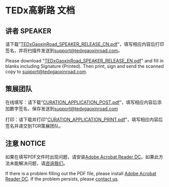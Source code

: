 # TEDx高新路 文档


## 讲者 SPEAKER

请下载”[TEDxGaoxinRoad_SPEAKER_RELEASE_CN.pdf](/TEDxGaoxinRoad_SPEAKER_RELEASE_CN.pdf)“，填写相应内容后打印签名，并将扫描件发送到[support@tedxgaoxinroad.com](mailto:support@tedxgaoxinroad.com)。

Please download "[TEDxGaoxinRoad_SPEAKER_RELEASE_EN.pdf](/TEDxGaoxinRoad_SPEAKER_RELEASE_EN.pdf)" and fill in blanks including Signature (Printed). Then print, sign and send the scanned copy to [support@tedxgaoxinroad.com](mailto:support@tedxgaoxinroad.com).

## 策展团队

在线填写：请下载“[CURATION_APPLICATION_POST.pdf](/CURATION_APPLICATION_POST.pdf)”，填写相应内容后添加数字签名，保存发送到[support@tedxgaoxinroad.com](mailto:support@tedxgaoxinroad.com)

打印：请下载并打印“[CURATION_APPLICATION_PRINT.pdf](/CURATION_APPLICATION_PRINT.pdf)”，填写相应内容后签名并递交到TGR策展团队。

## 注意 NOTICE

如果在填写PDF文件时出现问题，请安装[Adobe Acrobat Reader DC](https://get.adobe.com/cn/reader/)。如果此方法未能解决问题，请[咨询我们](mailto:support@tedxgaoxinroad.com)。

If there is a problem filling out the PDF file, please install [Adobe Acrobat Reader DC](https://get.adobe.com/cn/reader/). If the problem persists, please [contact us](mailto:support@tedxgaoxinroad.com).
